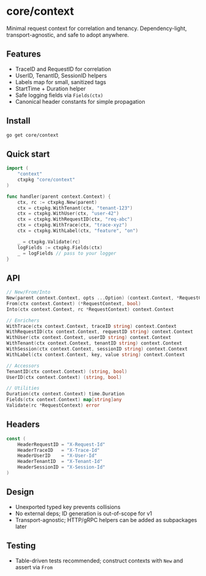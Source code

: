 # core/context

Minimal request context for correlation and tenancy. Dependency-light, transport-agnostic, and safe to adopt anywhere.

## Features
- TraceID and RequestID for correlation
- UserID, TenantID, SessionID helpers
- Labels map for small, sanitized tags
- StartTime + Duration helper
- Safe logging fields via `Fields(ctx)`
- Canonical header constants for simple propagation

## Install
```bash
go get core/context
```

## Quick start
```go
import (
	"context"
	ctxpkg "core/context"
)

func handler(parent context.Context) {
	ctx, rc := ctxpkg.New(parent)
	ctx = ctxpkg.WithTenant(ctx, "tenant-123")
	ctx = ctxpkg.WithUser(ctx, "user-42")
	ctx = ctxpkg.WithRequestID(ctx, "req-abc")
	ctx = ctxpkg.WithTrace(ctx, "trace-xyz")
	ctx = ctxpkg.WithLabel(ctx, "feature", "on")

	_ = ctxpkg.Validate(rc)
	logFields := ctxpkg.Fields(ctx)
	_ = logFields // pass to your logger
}
```

## API
```go
// New/From/Into
New(parent context.Context, opts ...Option) (context.Context, *RequestContext)
From(ctx context.Context) (*RequestContext, bool)
Into(ctx context.Context, rc *RequestContext) context.Context

// Enrichers
WithTrace(ctx context.Context, traceID string) context.Context
WithRequestID(ctx context.Context, requestID string) context.Context
WithUser(ctx context.Context, userID string) context.Context
WithTenant(ctx context.Context, tenantID string) context.Context
WithSession(ctx context.Context, sessionID string) context.Context
WithLabel(ctx context.Context, key, value string) context.Context

// Accessors
TenantID(ctx context.Context) (string, bool)
UserID(ctx context.Context) (string, bool)

// Utilities
Duration(ctx context.Context) time.Duration
Fields(ctx context.Context) map[string]any
Validate(rc *RequestContext) error
```

## Headers
```go
const (
	HeaderRequestID = "X-Request-Id"
	HeaderTraceID   = "X-Trace-Id"
	HeaderUserID    = "X-User-Id"
	HeaderTenantID  = "X-Tenant-Id"
	HeaderSessionID = "X-Session-Id"
)
```

## Design
- Unexported typed key prevents collisions
- No external deps; ID generation is out-of-scope for v1
- Transport-agnostic; HTTP/gRPC helpers can be added as subpackages later

## Testing
- Table-driven tests recommended; construct contexts with `New` and assert via `From` 